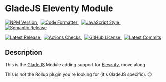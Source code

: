# GladeJS Eleventy Module

<p>
    <a href="https://www.npmjs.com/package/@gladejs/eleventy" rel="nofollow">
        <img alt="NPM Version" src="https://badgen.net/npm/v/@gladejs/eleventy">
    </a>
    &nbsp;
    <a href="https://github.com/prettier/prettier">
        <img alt="Code Formatter" src="https://badgen.net/badge/code%20format/prettier/ff69b4">
    </a>
    &nbsp;
    <a href="https://standardjs.com" rel="nofollow">
        <img alt="JavaScript Style" src="https://badgen.net/badge/code%20style/standard/green">
    </a>
    &nbsp;
    <a href="https://github.com/semantic-release/semantic-release">
        <img alt="Semantic Release" src="https://badgen.net/badge/%20%20%F0%9F%93%A6%F0%9F%9A%80/semantic-release/e10079">
    </a>
</p>

<p>
    <a href="https://github.com/gladejs/eleventy/releases">
        <img alt="Latest Release" src="https://badgen.net/github/release/gladejs/eleventy">
    </a>
    &nbsp;
    <a href="https://github.com/gladejs/eleventy/actions">
        <img alt="Actions Checks" src="https://badgen.net/github/checks/gladejs/eleventy">
    </a>
    &nbsp;
    <a href="https://github.com/gladejs/eleventy/blob/master/LICENSE">
        <img alt="GitHub License" src="https://badgen.net/github/license/gladejs/eleventy">
    </a>
    &nbsp;
    <a href="https://github.com/gladejs/eleventy/commits/next">
        <img alt="Latest Commits" src="https://badgen.net/github/last-commit/gladejs/eleventy/next">
    </a>
</p>

## Description

This is the [GladeJS](https://github.com/gladejs/gladejs) Module adding support for [Eleventy](https://www.11ty.dev), move along.

This is _not_ the Rollup plugin you're looking for (it's GladeJS specific). 😐
